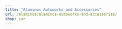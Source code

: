 ```yaml
---
title: "Alaminos Autoworks and Accessories"
url: /alaminos/alaminos-autoworks-and-accessories/
shop: car
---
```

